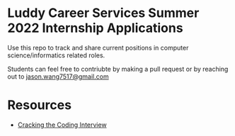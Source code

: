 # Luddy Career Services Summer 2022 Internship Applications

Use this repo to track and share current positions in computer science/informatics related roles.

Students can feel free to contriubte by making a pull request or by reaching out to jason.wang7517@gmail.com

# Resources
* [Cracking the Coding Interview](https://www.amazon.com/Cracking-Coding-Interview-Gayle-McDowell/dp/0984782850/ref=as_li_ss_tl?ie=UTF8&linkCode=sl1&tag=careercup-ctciwebsite-20&linkId=173f3d8878a1d7f0d131a85fbfc9f67f)
